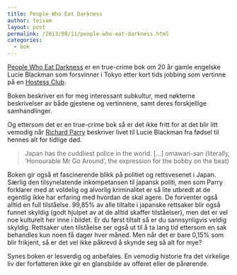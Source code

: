 ```yaml
---
title: People Who Eat Darkness
author: teisam
layout: post
permalink: /2013/08/11/people-who-eat-darkness.html
categories:
  - bok
---
```

[People Who Eat Darkness][1] er en true-crime bok om 20 år gamle engelske Lucie Blackman som forsvinner i Tokyo etter kort tids jobbing som vertinne på en [Hostess Club][2].

Boken beskriver en for meg interessant subkultur, med nøkterne beskrivelser av både gjestene og vertinnene, samt deres forskjellige samhandlinger.

Og ettersom det er en true-crime bok så er det ikke fritt for at det blir litt vemodig når [Richard Parry][3] beskriver livet til Lucie Blackman fra fødsel til hennes alt for tidlige død.

> Japan has the cuddliest police in the world. […] omawari-san (literally, ‘Honourable Mr Go Around’, the expression for the bobby on the beat) 

Boken gir også et fascinerende blikk på politiet og rettsvesenet i Japan. Særlig den tilsynelatende inkompetansen til japansk politi, men som Parry forklarer med at voldelig og alvorlig kriminalitet er så lite utbredt at de egentlig ikke har erfaring med hvordan de skal agere. De forventer også alltid en full tilståelse. 99,85% av alle tiltalte i japanske rettsaker blir også funnet skyldig (godt hjulpet av at de alltid skaffer tilståelser), men det er vel noe kulturelt her inne i bildet. Er du først tiltalt så er du sannsynligvis veldig skyldig. Rettsaker uten tilståelse ser også ut til å ta lang tid ettersom en sak behandles kun noen få dager hver måned. Men når det er bare 0,15% som blir frikjent, så er det vel ikke påkrevd å skynde seg så alt for mye?

Synes boken er lesverdig og anbefales. En vemodig historie fra det virkelige liv der forfatteren ikke gir en glansbilde av offeret eller de pårørende.

 [1]: http://www.amazon.com/People-Who-Darkness-RICHARD-PARRY/dp/0224090992/ref=sr_1_2?ie=UTF8&qid=1376250417&sr=8-2&keywords=people+who+eat+darkness
 [2]: http://en.wikipedia.org/wiki/Hostess_club
 [3]: http://en.wikipedia.org/wiki/Richard_Lloyd_Parry
